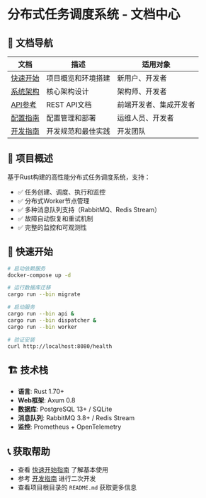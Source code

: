 # 分布式任务调度系统 - 文档中心

## 📖 文档导航

| 文档 | 描述 | 适用对象 |
|------|------|----------|
| [快速开始](GETTING_STARTED.md) | 项目概览和环境搭建 | 新用户、开发者 |
| [系统架构](ARCHITECTURE.md) | 核心架构设计 | 架构师、开发者 |
| [API参考](API.md) | REST API文档 | 前端开发者、集成开发者 |
| [配置指南](CONFIGURATION.md) | 配置管理和部署 | 运维人员、开发者 |
| [开发指南](DEVELOPMENT.md) | 开发规范和最佳实践 | 开发团队 |

## 🎯 项目概述

基于Rust构建的高性能分布式任务调度系统，支持：

- ✅ 任务创建、调度、执行和监控
- ✅ 分布式Worker节点管理
- ✅ 多种消息队列支持（RabbitMQ、Redis Stream）
- ✅ 故障自动恢复和重试机制
- ✅ 完整的监控和可观测性

## 🚀 快速开始

```bash
# 启动依赖服务
docker-compose up -d

# 运行数据库迁移
cargo run --bin migrate

# 启动服务
cargo run --bin api &
cargo run --bin dispatcher &
cargo run --bin worker

# 验证安装
curl http://localhost:8080/health
```

## 🏗️ 技术栈

- **语言**: Rust 1.70+
- **Web框架**: Axum 0.8
- **数据库**: PostgreSQL 13+ / SQLite
- **消息队列**: RabbitMQ 3.8+ / Redis Stream
- **监控**: Prometheus + OpenTelemetry

## 📞 获取帮助

- 查看 [快速开始指南](GETTING_STARTED.md) 了解基本使用
- 参考 [开发指南](DEVELOPMENT.md) 进行二次开发
- 查看项目根目录的 `README.md` 获取更多信息